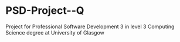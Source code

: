 PSD-Project--Q
==============

Project for Professional Software Development 3 in level 3 Computing Science degree at University of Glasgow